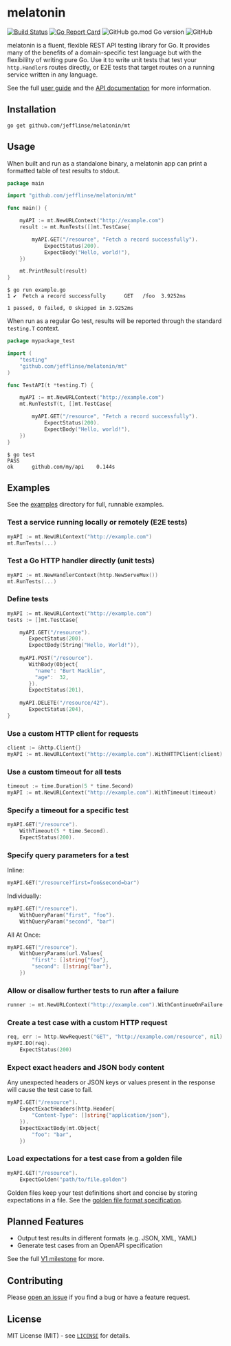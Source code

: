 # melatonin

[![Build Status](https://github.com/jefflinse/melatonin/actions/workflows/ci.yml/badge.svg?branch=main)](https://github.com/jefflinse/melatonin/actions/workflows/ci.yml) [![Go Report Card](https://goreportcard.com/badge/github.com/jefflinse/melatonin)](https://goreportcard.com/report/github.com/jefflinse/melatonin) ![GitHub go.mod Go version](https://img.shields.io/github/go-mod/go-version/jefflinse/melatonin) ![GitHub](https://img.shields.io/github/license/jefflinse/melatonin)

melatonin is a fluent, flexible REST API testing library for Go. It provides many of the benefits of a domain-specific test language but with the flexibililty of writing pure Go. Use it to write unit tests that test your `http.Handler`s routes directly, or E2E tests that target routes on a running service written in any language.

See the full [user guide](./USERGUIDE.md) and the [API documentation](https://pkg.go.dev/github.com/jefflinse/melatonin/mt) for more information.

## Installation

    go get github.com/jefflinse/melatonin/mt

## Usage

When built and run as a standalone binary, a melatonin app can print a formatted table of test results to stdout.

```go
package main

import "github.com/jefflinse/melatonin/mt"

func main() {

    myAPI := mt.NewURLContext("http://example.com")
    result := mt.RunTests([]mt.TestCase{

        myAPI.GET("/resource", "Fetch a record successfully").
            ExpectStatus(200).
            ExpectBody("Hello, world!"),
    })

    mt.PrintResult(result)
}
```

    $ go run example.go
    1 ✔  Fetch a record successfully      GET   /foo  3.9252ms

    1 passed, 0 failed, 0 skipped in 3.9252ms

When run as a regular Go test, results will be reported through the standard `testing.T` context.

```go
package mypackage_test

import (
    "testing"
    "github.com/jefflinse/melatonin/mt"
)

func TestAPI(t *testing.T) {

    myAPI := mt.NewURLContext("http://example.com")
    mt.RunTestsT(t, []mt.TestCase{

        myAPI.GET("/resource", "Fetch a record successfully").
            ExpectStatus(200).
            ExpectBody("Hello, world!"),
    })
}
```

    $ go test
    PASS
    ok      github.com/my/api    0.144s

## Examples

See the [examples](examples/README.md) directory for full, runnable examples.

### Test a service running locally or remotely (E2E tests)

```go
myAPI := mt.NewURLContext("http://example.com")
mt.RunTests(...)
```

### Test a Go HTTP handler directly (unit tests)

```go
myAPI := mt.NewHandlerContext(http.NewServeMux())
mt.RunTests(...)
```

### Define tests

```go
myAPI := mt.NewURLContext("http://example.com")
tests := []mt.TestCase{

    myAPI.GET("/resource").
       ExpectStatus(200).
       ExpectBody(String("Hello, World!")),
    
    myAPI.POST("/resource").
       WithBody(Object{
         "name": "Burt Macklin",
         "age":  32,
       }).
       ExpectStatus(201),
    
    myAPI.DELETE("/resource/42").
       ExpectStatus(204),
}
```

### Use a custom HTTP client for requests

```go
client := &http.Client{}
myAPI := mt.NewURLContext("http://example.com").WithHTTPClient(client)
```

### Use a custom timeout for all tests

```go
timeout := time.Duration(5 * time.Second)
myAPI := mt.NewURLContext("http://example.com").WithTimeout(timeout)
```

### Specify a timeout for a specific test

```go
myAPI.GET("/resource").
    WithTimeout(5 * time.Second).
    ExpectStatus(200).
```

### Specify query parameters for a test

Inline:

```go
myAPI.GET("/resource?first=foo&second=bar")
```

Individually:

```go
myAPI.GET("/resource").
    WithQueryParam("first", "foo").
    WithQueryParam("second", "bar")
```

All At Once:

```go
myAPI.GET("/resource").
    WithQueryParams(url.Values{
        "first": []string{"foo"},
        "second": []string{"bar"},
    })
```

### Allow or disallow further tests to run after a failure

```go
runner := mt.NewURLContext("http://example.com").WithContinueOnFailure(true)
```

### Create a test case with a custom HTTP request

```go
req, err := http.NewRequest("GET", "http://example.com/resource", nil)
myAPI.DO(req).
    ExpectStatus(200)
```

### Expect exact headers and JSON body content

Any unexpected headers or JSON keys or values present in the response will cause the test case to fail.

```go
myAPI.GET("/resource").
    ExpectExactHeaders(http.Header{
        "Content-Type": []string{"application/json"},
    }).
    ExpectExactBody(mt.Object{
        "foo": "bar",
    })
```

### Load expectations for a test case from a golden file

```go
myAPI.GET("/resource").
    ExpectGolden("path/to/file.golden")
```

Golden files keep your test definitions short and concise by storing expectations in a file. See the [golden file format specification](./golden/README.md).

## Planned Features

- Output test results in different formats (e.g. JSON, XML, YAML)
- Generate test cases from an OpenAPI specification

See the full [V1 milestone](https://github.com/jefflinse/melatonin/milestone/1) for more.

## Contributing

Please [open an issue](https://github.com/jefflinse/melatonin/issues) if you find a bug or have a feature request.

## License

MIT License (MIT) - see [`LICENSE`](./LICENSE) for details.
